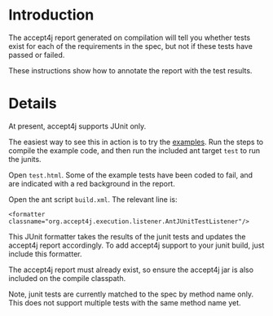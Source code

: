 # Introduction #

The accept4j report generated on compilation will tell you whether tests exist for each of the requirements in the spec, but not if these tests have passed or failed.

These instructions show how to annotate the report with the test results.

# Details #

At present, accept4j supports JUnit only.

The easiest way to see this in action is to try the [examples](Examples.md). Run the steps to compile the example code, and then run the included ant target `test` to run the junits.

Open `test.html`. Some of the example tests have been coded to fail, and are indicated with a red background in the report.

Open the ant script `build.xml`. The relevant line is:

```
<formatter classname="org.accept4j.execution.listener.AntJUnitTestListener"/>
```

This JUnit formatter takes the results of the junit tests and updates the accept4j report accordingly. To add accept4j support to your junit build, just include this formatter.

The accept4j report must already exist, so ensure the accept4j jar is also included on the compile classpath.

Note, junit tests are currently matched to the spec by method name only. This does not support multiple tests with the same method name yet.